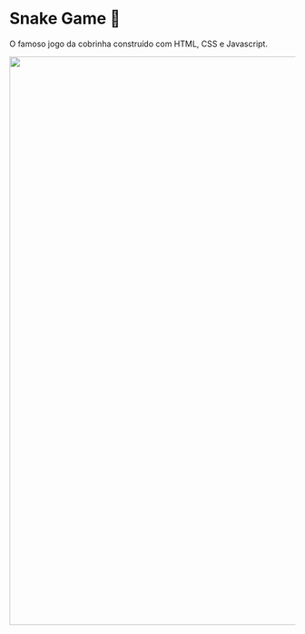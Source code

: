 # Snake Game 🐍
O famoso jogo da cobrinha construído com HTML, CSS e Javascript.

<p align="center">
  <img src="https://github.com/IsabelaMarques07/SnakeGame/blob/master/snake-game-video.gif?raw=true" width="1000px">
</p>

